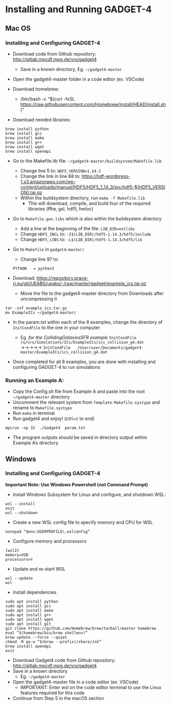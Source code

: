 # Installing and Running GADGET-4

## Mac OS
### Installing and Configuring GADGET-4
- Download code from Github repository: http://gitlab.mpcdf.mpg.de/vrs/gadget4
    - Save in a known directory, Eg. `~/gadget4-master`

- Open the gadget4-master folder in a code editor (ex. VSCode)
- Download homebrew: 
    - /bin/bash -c "$(curl -fsSL https://raw.githubusercontent.com/Homebrew/install/HEAD/install.sh)"
- Download needed libraries:
```
brew install python
brew install gcc
brew install make
brew install g++
brew install wget
brew install openmpi
```

- Go to the Makefile.lib file: `~/gadget4-master/buildsystem/Makefile.lib`
    - Change line 5 to: `HDF5_VERSION=1.14.3`
    - Change the link in line 68 to: https://hdf-wordpress-1.s3.amazonaws.com/wp-content/uploads/manual/HDF5/HDF5_1_14_3/src/hdf5-$(HDF5_VERSION).tar.gz
    - Within the buildsystem directory, run `make -f Makefile.lib`
        - This will download, compile, and build four of the required libraries (fftw, gsl, hdf5, hwloc)

- Go to `Makefile.gen.libs` which is also within the buildsystem directory
    - Add a line at the beginning of the file: `LIB_DIR=extlibs`
    - Change `HDF5_INCL` to: `-I$(LIB_DIR)/hdf5-1.14.3/hdf5/include`
    - Change `HDF5_LIBS` to: `-L$(LIB_DIR)/hdf5-1.14.3/hdf5/lib`

- Go to `Makefile` in `gadget4-master/`
    - Change line 97 to: 
    ```
    PYTHON   = python3
    ```

- Download: https://repository.prace-ri.eu/git/UEABS/ueabs/-/raw/master/gadget/example_ics.tar.gz
    - Move the file to the gadget4-master directory from Downloads after uncompressing it
```
tar -zxf example_ics.tar.gz
mv ExampleICs ~/gadget4-master/
```

- In the param.txt within each of the 8 examples, change the directory of `InitCondFile` to the one in your computer
    - Eg. *for the CollidingGalaxiesSFR example*
`InitCondFile /u/vrs/Simulations/ICs/ExampleICs/ics_collision_g4.dat` →→→→→ `InitCondFile   /User/user/Documents/gadget4-master/ExampleICs/ics_collision_g4.dat`

- Once completed for all 8 examples, you are done with installing and configuring GADGET-4 to run simulations

### Running an Example A:
- Copy the Config.sh file from Example A and paste into the root `~/gadget4-master` directory
- Uncomment the relevant system from `Template-Makefile.systype` and rename to `Makefile.systype`
- Run `make` in terminal
- Run gadget4 and enjoy! (ctrl+c to end)
```
mpirun -np 32  ./Gadget4  param.txt
```
- The program outputs should be saved in directory output within Example A’s directory

## Windows
### Installing and Configuring GADGET-4

**Important Note: Use Windows Powershell (not Command Prompt)**

- Install Windows Subsystem for Linux and configure, and shutdown WSL:
```
wsl --install
exit
wsl --shutdown
```

- Create a new WSL config file to specify memory and CPU for WSL
```
notepad “$env:USERPROFILE\.wslconfig” 
```

- Configure memory and processors
```
[wsl2]
memory=XGB
processors=Y
```
- Update and re-start WSL
```
wsl --update
wsl
```

- Install dependencies
```
sudo apt install python
sudo apt install gcc
sudo apt install make
sudo apt install g++
sudo apt install wget
sudo apt install git
git clone https://github.com/Homebrew/brew/tarball/master homebrew
eval “$(homebrew/bin/brew shellenv)”
brew update --force --quiet
chmod -R go-w “$(brew --prefix)/share/zsh”
brew install openmpi
exit
```

- Download Gadget4 code from Github repository: http://gitlab.mpcdf.mpg.de/vrs/gadget4
- Save in a known directory
    - Eg. `~/gadget4-master`
- Open the gadget4-master file in a code editor (ex. VSCode)
    - IMPORTANT: Enter wsl on the code editor terminal to use the Linux features required for this code
- Continue from Step 5 in the macOS section
